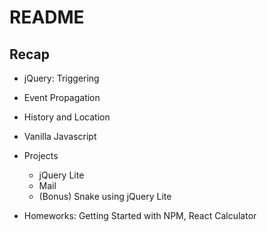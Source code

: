 # README

## Recap

* jQuery: Triggering

* Event Propagation

* History and Location

* Vanilla Javascript

* Projects
  - jQuery Lite
  - Mail
  - (Bonus) Snake using jQuery Lite

* Homeworks: Getting Started with NPM, React Calculator 
